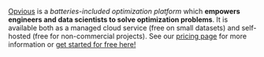 [Opvious](https://www.opvious.io) is a _batteries-included optimization platform_ which __empowers engineers and data scientists to solve optimization problems__. It is available both as a managed cloud service (free on small datasets) and self-hosted (free for non-commercial projects). See our [pricing page](https://www.opvious.io/pricing) for more information or [get started for free here!](https://www.opvious.io/notebooks/retro/notebooks/?path=guides/welcome.ipynb)
